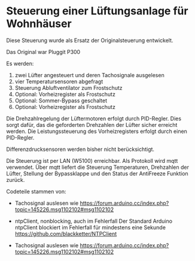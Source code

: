 # Steuerung einer Lüftungsanlage für Wohnhäuser

Diese Steuerung wurde als Ersatz der Originalsteuerung entwickelt.

Das Original war Pluggit P300
  
Es werden:
1. zwei Lüfter angesteuert und deren Tachosignale ausgelesen
2. vier Temperatursensoren abgefragt
3. Steuerung Abluftventilator zum Frostschutz
4. Optional: Vorheizregister als Frostschutz 
5. Optional: Sommer-Bypass geschaltet
6. Optional: Vorheizregister als Frostschutz

Die Drehzahlregelung der Lüftermotoren erfolgt durch PID-Regler. Dies sorgt dafür, das die geforderten Drehzahlen der Lüfter sicher  erreicht werden. Die Leistungssteuerung des Vorheizregisters erfolgt durch einen PID-Regler.

Differenzdrucksensoren werden bisher nicht berücksichtigt.

Die Steuerung ist per LAN (W5100) erreichbar. Als Protokoll wird mqtt verwendet. Über mqtt liefert die Steuerung Temperaturen,    Drehzahlen der Lüfter, Stellung der Bypassklappe und den Status der AntiFreeze Funktion zurück.

Codeteile stammen von:
- Tachosignal auslesen wie
  https://forum.arduino.cc/index.php?topic=145226.msg1102102#msg1102102
 
 - ntpClient, nonblocking, auch im Fehlerfall
   Der Standard Arduino ntpClient blockiert im Fehlerfall für mindestens eine Sekunde
   https://github.com/blackketter/NTPClient

- Tachosignal auslesen wie
https://forum.arduino.cc/index.php?topic=145226.msg1102102#msg1102102
